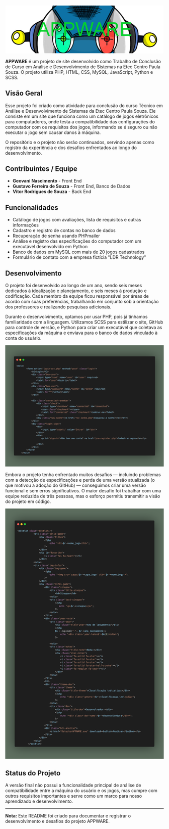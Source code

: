 ![BANNER](README-assets/APPWARE-Banner.png)

**APPWARE** é um projeto de site desenvolvido como Trabalho de Conclusão de Curso em Análise e Desenvolvimento de Sistemas na Etec Centro Paula Souza. O projeto utiliza PHP, HTML, CSS, MySQL, JavaScript, Python e SCSS.

## Visão Geral

Esse projeto foi criado como atividade para conclusão do curso Técnico em Análise e Desenvolvimento de Sistemas da Etec Centro Paula Souza. Ele consiste em um site que funciona como um catálogo de jogos eletrônicos para computadores, onde testa a compatibilidade das configurações do computador com os requisitos dos jogos, informando se é seguro ou não executar o jogo sem causar danos à máquina.

O repositório e o projeto não serão continuados, servindo apenas como registro da experiência e dos desafios enfrentados ao longo do desenvolvimento.

## Contribuintes / Equipe

- **Geovani Nascimento** - Front End
- **Gustavo Ferreira de Souza** - Front End, Banco de Dados
- **Vitor Rodrigues de Souza** - Back End

## Funcionalidades

- Catálogo de jogos com avaliações, lista de requisitos e outras informações
- Cadastro e registro de contas no banco de dados
- Recuperação de senha usando PHPmailer
- Análise e registro das especificações do computador com um executável desenvolvido em Python
- Banco de dados em MySQL com mais de 20 jogos cadastrados
- Formulário de contato com a empresa fictícia "LDR Technology"

## Desenvolvimento

O projeto foi desenvolvido ao longo de um ano, sendo seis meses dedicados à idealização e planejamento, e seis meses à produção e codificação. Cada membro da equipe ficou responsável por áreas de acordo com suas preferências, trabalhando em conjunto sob a orientação dos professores e realizando pesquisas adicionais.

Durante o desenvolvimento, optamos por usar PHP, pois já tínhamos familiaridade com a linguagem. Utilizamos SCSS para estilizar o site, GitHub para controle de versão, e Python para criar um executável que coletava as especificações da máquina e enviava para o banco de dados vinculado à conta do usuário.

![Carbon banner 2](README-assets/login.png)

Embora o projeto tenha enfrentado muitos desafios — incluindo problemas com a detecção de especificações e perda de uma versão atualizada (o que motivou a adoção do GitHub) — conseguimos criar uma versão funcional e sem erros significativos. O maior desafio foi trabalhar com uma equipe reduzida de três pessoas, mas o esforço permitiu transmitir a visão do projeto em código.

![carbon banner 3](README-assets/game.png)

## Status do Projeto

A versão final não possui a funcionalidade principal de análise de compatibilidade entre a máquina do usuário e os jogos, mas cumpre com outros requisitos importantes e serve como um marco para nosso aprendizado e desenvolvimento.

---

**Nota:** Este README foi criado para documentar e registrar o desenvolvimento e desafios do projeto APPWARE.
